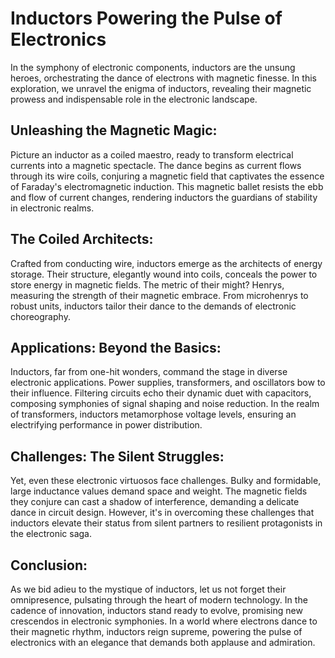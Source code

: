 
# Inductors Powering the Pulse of Electronics

In the symphony of electronic components, inductors are the unsung heroes, orchestrating the dance of electrons with magnetic finesse. In this exploration, we unravel the enigma of inductors, revealing their magnetic prowess and indispensable role in the electronic landscape.

## Unleashing the Magnetic Magic:

Picture an inductor as a coiled maestro, ready to transform electrical currents into a magnetic spectacle. The dance begins as current flows through its wire coils, conjuring a magnetic field that captivates the essence of Faraday's electromagnetic induction. This magnetic ballet resists the ebb and flow of current changes, rendering inductors the guardians of stability in electronic realms.

## The Coiled Architects:

Crafted from conducting wire, inductors emerge as the architects of energy storage. Their structure, elegantly wound into coils, conceals the power to store energy in magnetic fields. The metric of their might? Henrys, measuring the strength of their magnetic embrace. From microhenrys to robust units, inductors tailor their dance to the demands of electronic choreography.

## Applications: Beyond the Basics:

Inductors, far from one-hit wonders, command the stage in diverse electronic applications. Power supplies, transformers, and oscillators bow to their influence. Filtering circuits echo their dynamic duet with capacitors, composing symphonies of signal shaping and noise reduction. In the realm of transformers, inductors metamorphose voltage levels, ensuring an electrifying performance in power distribution.

## Challenges: The Silent Struggles:

Yet, even these electronic virtuosos face challenges. Bulky and formidable, large inductance values demand space and weight. The magnetic fields they conjure can cast a shadow of interference, demanding a delicate dance in circuit design. However, it's in overcoming these challenges that inductors elevate their status from silent partners to resilient protagonists in the electronic saga.

## Conclusion:

As we bid adieu to the mystique of inductors, let us not forget their omnipresence, pulsating through the heart of modern technology. In the cadence of innovation, inductors stand ready to evolve, promising new crescendos in electronic symphonies. In a world where electrons dance to their magnetic rhythm, inductors reign supreme, powering the pulse of electronics with an elegance that demands both applause and admiration.
